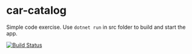# car-catalog

Simple code exercise. Use `dotnet run` in src folder to build and start the app.

[![Build Status](https://dev.azure.com/nikaburu/car-catalog/_apis/build/status/nikaburu.car-catalog)](https://dev.azure.com/nikaburu/car-catalog/_build/latest?definitionId=3)
